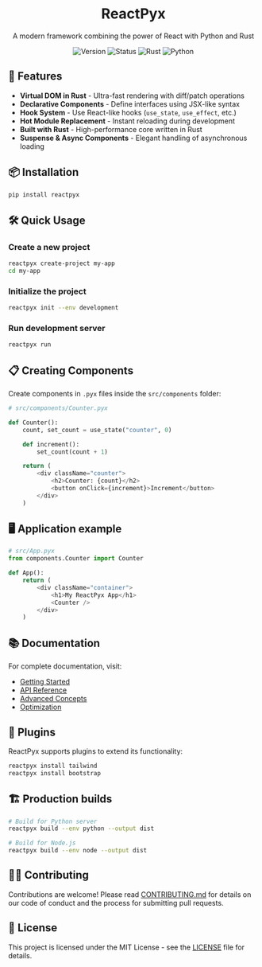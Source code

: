 <div align="center">

  <h1>ReactPyx</h1>
  <p>A modern framework combining the power of React with Python and Rust</p>
  
  <div>
    <img src="https://img.shields.io/badge/version-0.1.0-blue" alt="Version">
    <img src="https://img.shields.io/badge/status-alpha-orange" alt="Status">
    <img src="https://img.shields.io/badge/rust-1.75+-orange" alt="Rust">
    <img src="https://img.shields.io/badge/python-3.8_|_3.9_|_3.10_|_3.11_|_3.12_|_3.13-blue" alt="Python">
  </div>
</div>

## 🚀 Features

- **Virtual DOM in Rust** - Ultra-fast rendering with diff/patch operations
- **Declarative Components** - Define interfaces using JSX-like syntax
- **Hook System** - Use React-like hooks (`use_state`, `use_effect`, etc.)
- **Hot Module Replacement** - Instant reloading during development
- **Built with Rust** - High-performance core written in Rust
- **Suspense & Async Components** - Elegant handling of asynchronous loading

## 📦 Installation

```bash
pip install reactpyx
```

## 🛠️ Quick Usage

### Create a new project

```bash
reactpyx create-project my-app
cd my-app
```

### Initialize the project

```bash
reactpyx init --env development
```

### Run development server

```bash
reactpyx run
```

## 📋 Creating Components

Create components in `.pyx` files inside the `src/components` folder:

```python
# src/components/Counter.pyx

def Counter():
    count, set_count = use_state("counter", 0)

    def increment():
        set_count(count + 1)

    return (
        <div className="counter">
            <h2>Counter: {count}</h2>
            <button onClick={increment}>Increment</button>
        </div>
    )
```

## 🖥️ Application example

```python
# src/App.pyx
from components.Counter import Counter

def App():
    return (
        <div className="container">
            <h1>My ReactPyx App</h1>
            <Counter />
        </div>
    )
```

## 📚 Documentation

For complete documentation, visit:

- [Getting Started](docs/getting-started.md)
- [API Reference](docs/api-reference.md)
- [Advanced Concepts](docs/advanced-concepts.md)
- [Optimization](docs/optimization.md)

## 🧩 Plugins

ReactPyx supports plugins to extend its functionality:

```bash
reactpyx install tailwind
reactpyx install bootstrap
```

## 🏗️ Production builds

```bash
# Build for Python server
reactpyx build --env python --output dist

# Build for Node.js
reactpyx build --env node --output dist
```

## 👨‍💻 Contributing

Contributions are welcome! Please read [CONTRIBUTING.md](CONTRIBUTING.md) for details on our code of conduct and the process for submitting pull requests.

## 📄 License

This project is licensed under the MIT License - see the [LICENSE](LICENSE) file for details.
